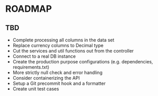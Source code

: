 # ROADMAP

## TBD

- Complete processing all columns in the data set
- Replace currency columns to Decimal type
- Cut the services and util functions out from the controller
- Connect to a real DB instance
- Create the production purpose configurations (e.g. dependencies, requirements.txt)
- More strictly null check and error handling
- Consider containerizing the API
- Setup a Git precommit hook and a formatter
- Create unit test cases
